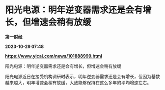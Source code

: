 # 阳光电源：明年逆变器需求还是会有增长，但增速会稍有放缓
**第一财经**

**2023-10-29 07:48**

**https://www.yicai.com/news/101888999.html**

阳光电源：明年逆变器需求还是会有增长，但增速会稍有放缓

阳光电源近日在接受机构调研时表示，明年逆变器需求还是会有增长，但因为基数越来越大，明年增速会稍有放缓，大致能够保持在这么多年的平均增速左右。